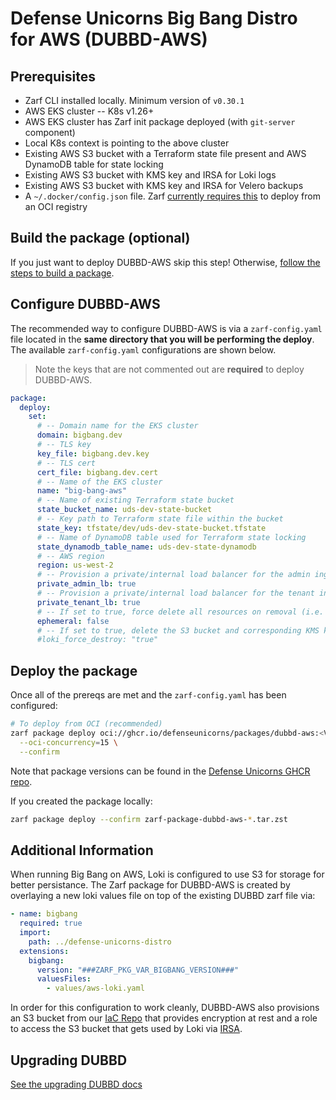 # Defense Unicorns Big Bang Distro for AWS (DUBBD-AWS)

## Prerequisites

- Zarf CLI installed locally. Minimum version of `v0.30.1`
- AWS EKS cluster -- K8s v1.26+
- AWS EKS cluster has Zarf init package deployed (with `git-server` component)
- Local K8s context is pointing to the above cluster
- Existing AWS S3 bucket with a Terraform state file present and AWS DynamoDB table for state locking
- Existing AWS S3 bucket with KMS key and IRSA for Loki logs
- Existing AWS S3 bucket with KMS key and IRSA for Velero backups
- A `~/.docker/config.json` file. Zarf [currently requires this](https://github.com/defenseunicorns/zarf/issues/1795) to deploy from an OCI registry

## Build the package (optional)

If you just want to deploy DUBBD-AWS skip this step! Otherwise, [follow the steps to build a package](../docs//building-package.md).

## Configure DUBBD-AWS

The recommended way to configure DUBBD-AWS is via a `zarf-config.yaml` file located in the **same directory that you will be performing the deploy**. The available `zarf-config.yaml` configurations are shown below.

> Note the keys that are not commented out are **required** to deploy DUBBD-AWS.

```yaml
package:
  deploy:
    set:
      # -- Domain name for the EKS cluster
      domain: bigbang.dev
      # -- TLS key
      key_file: bigbang.dev.key
      # -- TLS cert
      cert_file: bigbang.dev.cert
      # -- Name of the EKS cluster
      name: "big-bang-aws"
      # -- Name of existing Terraform state bucket
      state_bucket_name: uds-dev-state-bucket
      # -- Key path to Terraform state file within the bucket
      state_key: tfstate/dev/uds-dev-state-bucket.tfstate
      # -- Name of DynamoDB table used for Terraform state locking
      state_dynamodb_table_name: uds-dev-state-dynamodb
      # -- AWS region
      region: us-west-2
      # -- Provision a private/internal load balancer for the admin ingress gateway, if false a public load balancer will be provisioned
      private_admin_lb: true
      # -- Provision a private/internal load balancer for the tenant ingress gateway, if false a public load balancer will be provisioned
      private_tenant_lb: true
      # -- If set to true, force delete all resources on removal (i.e. loki S3 bucket, PVCs, etc)
      ephemeral: false
      # -- If set to true, delete the S3 bucket and corresponding KMS key associated with the Loki bucket. Overrides ephemeral setting.
      #loki_force_destroy: "true"
```

## Deploy the package

Once all of the prereqs are met and the `zarf-config.yaml` has been configured:

```bash
# To deploy from OCI (recommended)
zarf package deploy oci://ghcr.io/defenseunicorns/packages/dubbd-aws:<VERSION>-amd64 \
  --oci-concurrency=15 \
  --confirm
```

Note that package versions can be found in the [Defense Unicorns GHCR repo](https://github.com/defenseunicorns/uds-package-dubbd/pkgs/container/packages%2Fdubbd-aws).

If you created the package locally:

```bash
zarf package deploy --confirm zarf-package-dubbd-aws-*.tar.zst
```

## Additional Information

When running Big Bang on AWS, Loki is configured to use S3 for storage for better persistance. The Zarf package for DUBBD-AWS is created by overlaying a new loki values file on top of the existing DUBBD zarf file via:

```yaml
- name: bigbang
  required: true
  import:
    path: ../defense-unicorns-distro
  extensions:
    bigbang:
      version: "###ZARF_PKG_VAR_BIGBANG_VERSION###"
      valuesFiles:
        - values/aws-loki.yaml
```

In order for this configuration to work cleanly, DUBBD-AWS also provisions an S3 bucket from our [IaC Repo](https://github.com/defenseunicorns/terraform-aws-uds-s3) that provides encryption at rest and a role to access the S3 bucket that gets used by Loki via [IRSA](https://docs.aws.amazon.com/eks/latest/userguide/iam-roles-for-service-accounts.html).

## Upgrading DUBBD

[See the upgrading DUBBD docs](../docs/upgrade-dubbd.md)
